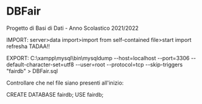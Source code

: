 # DBFair
Progetto di Basi di Dati - Anno Scolastico  2021/2022

IMPORT:
server>data import>import from self-contained file>start import
refresha
TADAA!!

EXPORT:
C:\xampp\mysql\bin\mysqldump --host=localhost --port=3306 --default-character-set=utf8 --user=root --protocol=tcp --skip-triggers "fairdb" > DBFair.sql

Controllare che nel file siano presenti all'inizio:

CREATE DATABASE fairdb;
USE fairdb;
